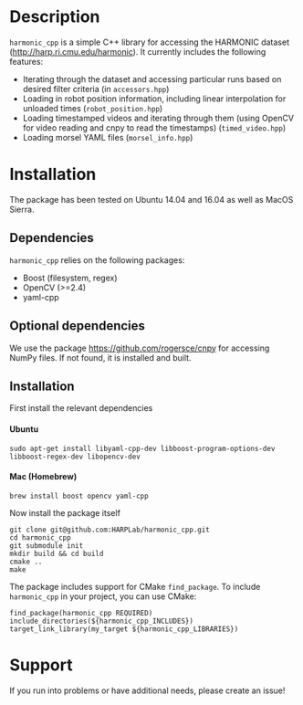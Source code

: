 # Description

`harmonic_cpp` is a simple C++ library for accessing the HARMONIC dataset (<http://harp.ri.cmu.edu/harmonic>). It currently includes the following features:

* Iterating through the dataset and accessing particular runs based on desired filter criteria (in `accessors.hpp`)
* Loading in robot position information, including linear interpolation for unloaded times (`robot_position.hpp`)
* Loading timestamped videos and iterating through them (using OpenCV for video reading and cnpy to read the timestamps) (`timed_video.hpp`)
* Loading morsel YAML files (`morsel_info.hpp`)

# Installation

The package has been tested on Ubuntu 14.04 and 16.04 as well as MacOS Sierra.

## Dependencies
`harmonic_cpp` relies on the following packages:
* Boost (filesystem, regex)
* OpenCV (>=2.4)
* yaml-cpp

## Optional dependencies

We use the package <https://github.com/rogersce/cnpy> for accessing NumPy files. If not found, it is installed and built.

## Installation

First install the relevant dependencies

#### Ubuntu
```
sudo apt-get install libyaml-cpp-dev libboost-program-options-dev libboost-regex-dev libopencv-dev
```

#### Mac (Homebrew)
```
brew install boost opencv yaml-cpp
```

Now install the package itself

```
git clone git@github.com:HARPLab/harmonic_cpp.git
cd harmonic_cpp
git submodule init
mkdir build && cd build
cmake ..
make
```

The package includes support for CMake `find_package`. To include `harmonic_cpp` in your project, you can use CMake:

```
find_package(harmonic_cpp REQUIRED)
include_directories(${harmonic_cpp_INCLUDES})
target_link_library(my_target ${harmonic_cpp_LIBRARIES})
```

# Support

If you run into problems or have additional needs, please create an issue! 
